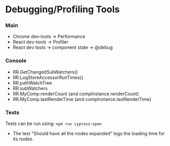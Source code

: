 # Debugging/Profiling Tools

### Main

* Chrome dev-tools -> Performance
* React dev-tools -> Profiler
* React dev tools -> component state -> @debug

### Console

* RR.GetChangedSubWatchers()
* RR.LogStoreAccessorRunTimes()
* RR.pathWatchTree
* RR.subWatchers
* RR.MyComp.renderCount (and compInstance.renderCount)
* RR.MyComp.lastRenderTime (and compInstance.lastRenderTime)

### Tests

Tests can be run using: `npm run cypress:open`

* The test "Should have all the nodes expanded" logs the loading time for its nodes.